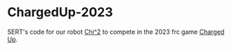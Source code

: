 # ChargedUp-2023
SERT's code for our robot [Chi^2](https://www.youtube.com/watch?v=Zrmge-pcSZo) to compete in the 2023 frc game 
[Charged Up](https://www.youtube.com/watch?v=LgniEjI9cCM).